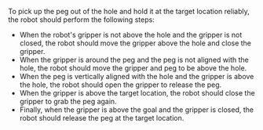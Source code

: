 To pick up the peg out of the hole and hold it at the target location reliably, the robot should perform the following steps:
- When the robot's gripper is not above the hole and the gripper is not closed, the robot should move the gripper above the hole and close the gripper.
- When the gripper is around the peg and the peg is not aligned with the hole, the robot should move the gripper and peg to be above the hole.
- When the peg is vertically aligned with the hole and the gripper is above the hole, the robot should open the gripper to release the peg.
- When the gripper is above the target location, the robot should close the gripper to grab the peg again.
- Finally, when the gripper is above the goal and the gripper is closed, the robot should release the peg at the target location.